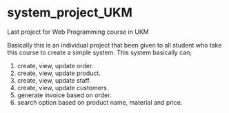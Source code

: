 # system_project_UKM
Last project for Web Programming course in UKM


Basically this is an individual project that been given to all student who take this course to create a simple system.
This system basically can;
1. create, view, update order.
2. create, view, update product.
3. create, view, update staff.
4. create, view, update customers.
5. generate invoice based on order.
6. search option based on product name, material and price.

